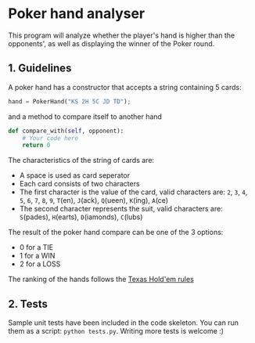 # Poker hand analyser

This program will analyze whether the player's hand is higher than the opponents', as well as displaying the winner of the Poker round.


## 1. Guidelines

A poker hand has a constructor that accepts a string containing 5 cards:

```python
hand = PokerHand("KS 2H 5C JD TD");
```

and a method to compare itself to another hand

```python
def compare_with(self, opponent):
    # Your code here
    return 0
```

The characteristics of the string of cards are:
*   A space is used as card seperator
*   Each card consists of two characters
*   The first character is the value of the card, valid characters are: `2`, `3`, `4`, `5`, `6`, `7`, `8`, `9`, `T`(en), `J`(ack), `Q`(ueen), `K`(ing), `A`(ce)
*   The second character represents the suit, valid characters are: `S`(pades), `H`(earts), `D`(iamonds), `C`(lubs)

The result of the poker hand compare can be one of the 3 options:
*   0 for a TIE
*   1 for a WIN
*   2 for a LOSS

The ranking of the hands follows the [Texas Hold'em rules](https://www.partypoker.com/how-to-play/hand-rankings.html)


## 2. Tests

Sample unit tests have been included in the code skeleton. You can run them as a script: `python tests.py`. Writing more tests is welcome :)
